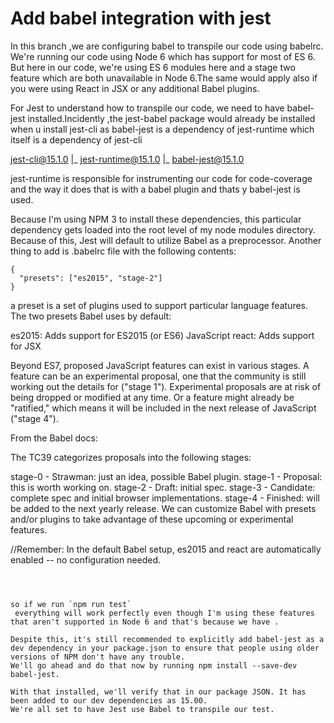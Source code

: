 # Add babel integration with jest
In this branch ,we are configuring babel to transpile our code using babelrc. We're running our code using Node 6 which has support for most of ES 6. 
But here in our code, we're using ES 6 modules here and a stage two feature which are both unavailable in Node 6.The same would apply also if you 
were using React in JSX or any additional Babel plugins.


For Jest to understand how to transpile our code, we need to have babel-jest installed.Incidently ,the jest-babel package would already be installed
when u install jest-cli as babel-jest is a dependency of jest-runtime which itself is a dependency of jest-cli

jest-cli@15.1.0 
  |_
     jest-runtime@15.1.0
      |_
        babel-jest@15.1.0
   
jest-runtime is responsible for instrumenting our code for code-coverage and the way it does that is with a babel plugin and thats y babel-jest is used.

Because I'm using NPM 3 to install these dependencies, this particular dependency gets loaded into the root level of my node modules directory. Because of this, Jest will default to utilize Babel as a preprocessor.
Another thing to add is .babelrc file with the following contents:

```
{
  "presets": ["es2015", "stage-2"]
}
```
a preset is a set of plugins used to support particular language features. The two presets Babel uses by default:

es2015: Adds support for ES2015 (or ES6) JavaScript
react: Adds support for JSX

Beyond ES7, proposed JavaScript features can exist in various stages. A feature can be an experimental proposal, one that the community 
is still working out the details for ("stage 1"). Experimental proposals are at risk of being dropped or modified at any time. Or a feature might already be "ratified," which means it will be included in the next release of JavaScript ("stage 4").

From the Babel docs:

The TC39 categorizes proposals into the following stages:

stage-0 - Strawman: just an idea, possible Babel plugin.
stage-1 - Proposal: this is worth working on.
stage-2 - Draft: initial spec.
stage-3 - Candidate: complete spec and initial browser implementations.
stage-4 - Finished: will be added to the next yearly release.
We can customize Babel with presets and/or plugins to take advantage of these upcoming or experimental features.

//Remember: In the default Babel setup, es2015 and react are automatically enabled -- no configuration needed.

```



so if we run `npm run test`
 everything will work perfectly even though I'm using these features that aren't supported in Node 6 and that's because we have .
 
Despite this, it's still recommended to explicitly add babel-jest as a dev dependency in your package.json to ensure that people using older 
versions of NPM don't have any trouble.
We'll go ahead and do that now by running npm install --save-dev babel-jest.

With that installed, we'll verify that in our package JSON. It has been added to our dev dependencies as 15.00.
We're all set to have Jest use Babel to transpile our test.
 
   
